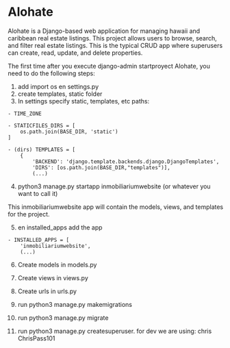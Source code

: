 # Alohate

Alohate is a Django-based web application for managing hawaii and caribbean real estate listings. This project allows users to browse, search, and filter real estate listings. This is the typical CRUD app where superusers can create, read, update, and delete properties.

The first time after you execute django-admin startproyect Alohate, you need to do the following steps:

1. add import os en settings.py
2. create templates, static folder
3. In settings specify static, templates, etc paths:


```
- TIME_ZONE
```

```
- STATICFILES_DIRS = [
    os.path.join(BASE_DIR, 'static')
]
```

```
- (dirs) TEMPLATES = [
    {
        'BACKEND': 'django.template.backends.django.DjangoTemplates',
        'DIRS': [os.path.join(BASE_DIR,"templates")],
        (...)
```

4. python3 manage.py startapp inmobiliariumwebsite (or whatever you want to call it)

This inmobiliariumwebsite app will contain the models, views, and templates for the project.

5. en installed_apps add the app

```
- INSTALLED_APPS = [
    'inmobiliariumwebsite',
    (...)
```

6. Create models in models.py

7. Create views in views.py

8. Create urls in urls.py

9. run python3 manage.py makemigrations

10. run python3 manage.py migrate

11. run python3 manage.py createsuperuser. for dev we are using: 
chris
ChrisPass101
